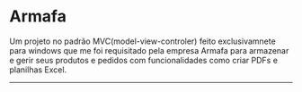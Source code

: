 <h1>Armafa</h1>

<p>Um projeto no padrão MVC(model-view-controler) feito exclusivamnete para windows que me foi requisitado pela empresa Armafa 
para armazenar e gerir seus produtos e pedidos com funcionalidades como criar PDFs e planilhas Excel.</p>
<hr>

